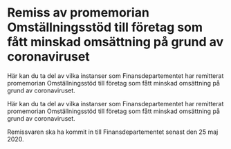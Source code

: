 # Remiss av promemorian Omställningsstöd till företag som fått minskad omsättning på grund av coronaviruset

Här kan du ta del av vilka instanser som Finansdepartementet har remitterat promemorian Omställningsstöd till företag som fått minskad omsättning på grund av coronaviruset.

Här kan du ta del av vilka instanser som Finansdepartementet har remitterat promemorian Omställningsstöd till företag som fått minskad omsättning på grund av coronaviruset.

Remissvaren ska ha kommit in till Finansdepartementet senast den 25 maj 2020.
